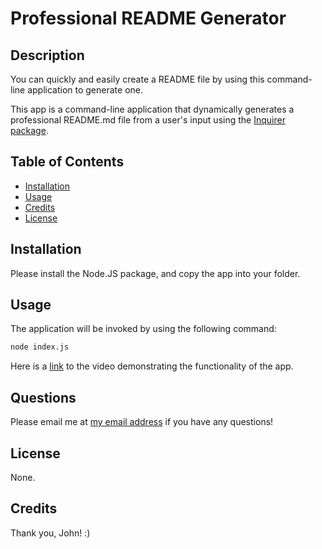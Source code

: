 # Professional README Generator

## Description
You can quickly and easily create a README file by using this command-line application to generate one.

This app is a command-line application that dynamically generates a professional README.md file from a user's input using the [Inquirer package](https://www.npmjs.com/package/inquirer).

## Table of Contents

- [Installation](#installation)
- [Usage](#usage)
- [Credits](#credits)
- [License](#license)
## Installation
Please install the Node.JS package, and copy the app into your folder.
## Usage
The application will be invoked by using the following command:

```bash
node index.js
```
Here is a [link](https://drive.google.com/file/d/16Mv5Pg6RdDstCJ52oOO7MnJ3Ynpy2_7_/view?usp=sharing) to the video demonstrating the functionality of the app.
## Questions
Please email me at [my email address](ucsd.camp.21@ucsd.edu) if you have any questions!
## License
None.
## Credits
Thank you, John! :)